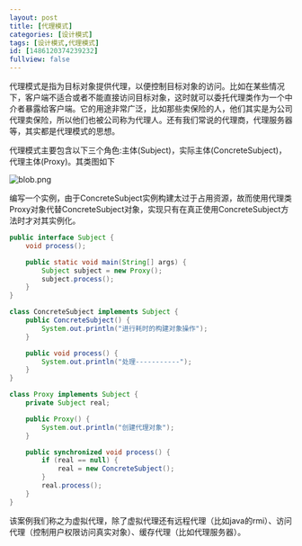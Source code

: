 ```yaml
---
layout: post
title: [代理模式]
categories: [设计模式]
tags: [设计模式,代理模式]
id: [1486120374239232]
fullview: false
---
```

代理模式是指为目标对象提供代理，以便控制目标对象的访问。比如在某些情况下，客户端不适合或者不能直接访问目标对象，这时就可以委托代理类作为一个中介者暴露给客户端。它的用途非常广泛，比如那些卖保险的人，他们其实是为公司代理卖保险，所以他们也被公司称为代理人。还有我们常说的代理商，代理服务器等，其实都是代理模式的思想。

代理模式主要包含以下三个角色:主体(Subject)，实际主体(ConcreteSubject)，代理主体(Proxy)。其类图如下

![blob.png](http://file.ctosb.com/upload/image/20170708/1499530183474070743.png "1499530183474070743.png")

编写一个实例，由于ConcreteSubject实例构建太过于占用资源，故而使用代理类Proxy对象代替ConcreteSubject对象，实现只有在真正使用ConcreteSubject方法时才对其实例化。

```java
public interface Subject {
	void process();

	public static void main(String[] args) {
		Subject subject = new Proxy();
		subject.process();
	}
}

class ConcreteSubject implements Subject {
	public ConcreteSubject() {
		System.out.println("进行耗时的构建对象操作");
	}

	public void process() {
		System.out.println("处理-----------");
	}
}

class Proxy implements Subject {
	private Subject real;

	public Proxy() {
		System.out.println("创建代理对象");
	}

	public synchronized void process() {
		if (real == null) {
			real = new ConcreteSubject();
		}
		real.process();
	}
}
```

该案例我们称之为虚拟代理，除了虚拟代理还有远程代理（比如java的rmi）、访问代理（控制用户权限访问真实对象）、缓存代理（比如代理服务器）。


